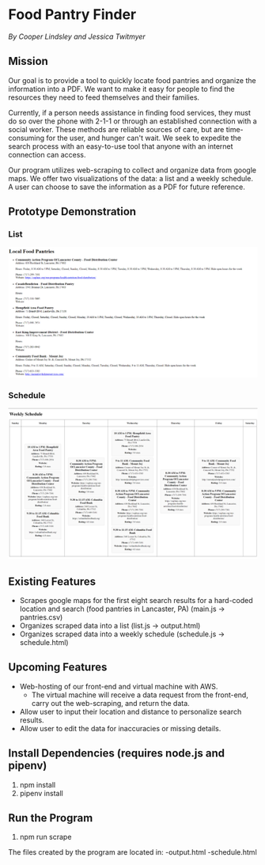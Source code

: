 # Food Pantry Finder
*By Cooper Lindsley and Jessica Twitmyer*

## Mission
Our goal is to provide a tool to quickly locate food pantries and organize the information into a PDF. We want to make it easy for people to find the resources they need to feed themselves and their families.

Currently, if a person needs assistance in finding food services, they must do so over the phone with 2-1-1 or through an established connection with a social worker. These methods are reliable sources of care, but are time-consuming for the user, and hunger can't wait. We seek to expedite the search process with an easy-to-use tool that anyone with an internet connection can access.

Our program utilizes web-scraping to collect and organize data from google maps. We offer two visualizations of the data: a list and a weekly schedule. A user can choose to save the information as a PDF for future reference.

## Prototype Demonstration
### List
![List](images/list_prototype.png)
### Schedule
![Schedule](images/schedule_prototype.png)

## Existing Features
- Scrapes google maps for the first eight search results for a hard-coded location and search (food pantries in Lancaster, PA) (main.js -> pantries.csv)
- Organizes scraped data into a list (list.js -> output.html)
- Organizes scraped data into a weekly schedule (schedule.js -> schedule.html)

## Upcoming Features
- Web-hosting of our front-end and virtual machine with AWS.
  - The virtual machine will receive a data request from the front-end, carry out the web-scraping, and return the data.
- Allow user to input their location and distance to personalize search results.
- Allow user to edit the data for inaccuracies or missing details.

## Install Dependencies (requires node.js and pipenv)
  1. npm install
  2. pipenv install

## Run the Program
  1. npm run scrape

The files created by the program are located in:
  -output.html
  -schedule.html
